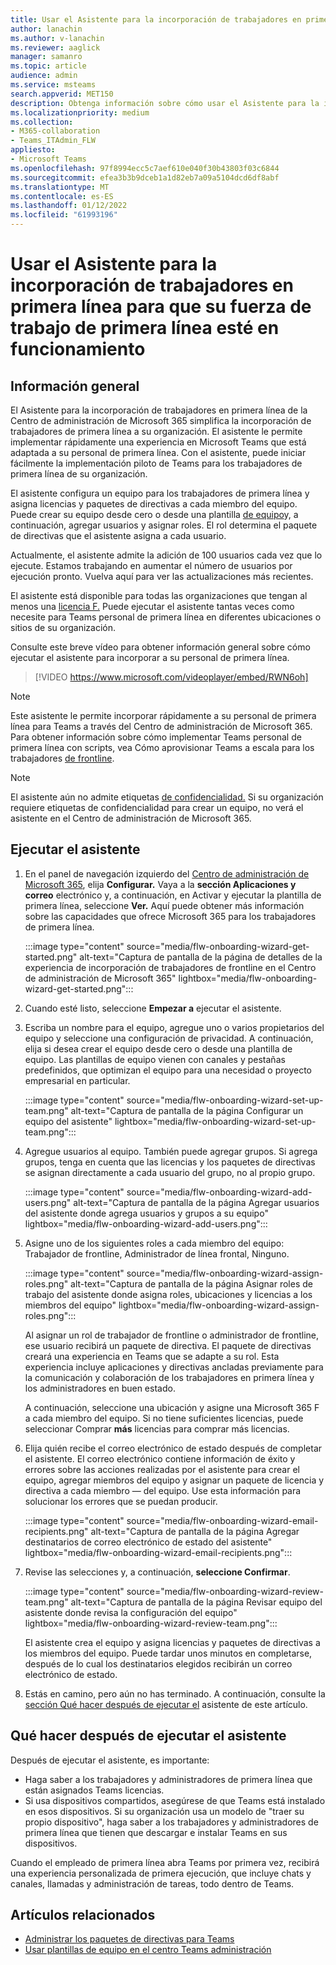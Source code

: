 ```yaml
---
title: Usar el Asistente para la incorporación de trabajadores en primera línea para que su fuerza de trabajo de primera línea esté en funcionamiento
author: lanachin
ms.author: v-lanachin
ms.reviewer: aaglick
manager: samanro
ms.topic: article
audience: admin
ms.service: msteams
search.appverid: MET150
description: Obtenga información sobre cómo usar el Asistente para la incorporación de trabajadores en primera línea para implementar rápidamente una experiencia en Teams adaptada a los trabajadores y administradores de primera línea de su organización.
ms.localizationpriority: medium
ms.collection:
- M365-collaboration
- Teams_ITAdmin_FLW
appliesto:
- Microsoft Teams
ms.openlocfilehash: 97f8994ecc5c7aef610e040f30b43803f03c6844
ms.sourcegitcommit: efea3b3b9dceb1a1d82eb7a09a5104dcd6df8abf
ms.translationtype: MT
ms.contentlocale: es-ES
ms.lasthandoff: 01/12/2022
ms.locfileid: "61993196"
---
```

# <a name="use-the-frontline-worker-onboarding-wizard-to-get-your-frontline-workforce-up-and-running"></a>Usar el Asistente para la incorporación de trabajadores en primera línea para que su fuerza de trabajo de primera línea esté en funcionamiento

## <a name="overview"></a>Información general

El Asistente para la incorporación de trabajadores en primera línea de la Centro de administración de Microsoft 365 simplifica la incorporación de trabajadores de primera línea a su organización. El asistente le permite implementar rápidamente una experiencia en Microsoft Teams que está adaptada a su personal de primera línea. Con el asistente, puede iniciar fácilmente la implementación piloto de Teams para los trabajadores de primera línea de su organización.

El asistente configura un equipo para los trabajadores [](manage-policy-packages.md) de primera línea y asigna licencias y paquetes de directivas a cada miembro del equipo. Puede crear su equipo desde cero o desde una plantilla [de equipo](get-started-with-teams-templates-in-the-admin-console.md)y, a continuación, agregar usuarios y asignar roles. El rol determina el paquete de directivas que el asistente asigna a cada usuario.

Actualmente, el asistente admite la adición de 100 usuarios cada vez que lo ejecute. Estamos trabajando en aumentar el número de usuarios por ejecución pronto. Vuelva aquí para ver las actualizaciones más recientes.

El asistente está disponible para todas las organizaciones que tengan al menos una [licencia F.](https://www.microsoft.com/microsoft-365/enterprise/frontline) Puede ejecutar el asistente tantas veces como necesite para Teams personal de primera línea en diferentes ubicaciones o sitios de su organización.

Consulte este breve vídeo para obtener información general sobre cómo ejecutar el asistente para incorporar a su personal de primera línea.

> [!VIDEO https://www.microsoft.com/videoplayer/embed/RWN6oh]

> [!NOTE]
> Este asistente le permite incorporar rápidamente a su personal de primera línea para Teams a través del Centro de administración de Microsoft 365. Para obtener información sobre cómo implementar Teams personal de primera línea con scripts, vea Cómo aprovisionar Teams a escala para los trabajadores [de frontline](flw-scripted-deployment.md).

> [!NOTE]
> El asistente aún no admite etiquetas [de confidencialidad.](sensitivity-labels.md) Si su organización requiere etiquetas de confidencialidad para crear un equipo, no verá el asistente en el Centro de administración de Microsoft 365.

## <a name="run-the-wizard"></a>Ejecutar el asistente

1. En el panel de navegación izquierdo del [Centro de administración de Microsoft 365](https://admin.microsoft.com/), elija **Configurar.** Vaya a la **sección Aplicaciones y correo** electrónico y, a continuación, en Activar y ejecutar la plantilla de primera línea, seleccione **Ver.**  Aquí puede obtener más información sobre las capacidades que ofrece Microsoft 365 para los trabajadores de primera línea.

    :::image type="content" source="media/flw-onboarding-wizard-get-started.png" alt-text="Captura de pantalla de la página de detalles de la experiencia de incorporación de trabajadores de frontline en el Centro de administración de Microsoft 365" lightbox="media/flw-onboarding-wizard-get-started.png":::

2. Cuando esté listo, seleccione **Empezar a** ejecutar el asistente.

3. Escriba un nombre para el equipo, agregue uno o varios propietarios del equipo y seleccione una configuración de privacidad. A continuación, elija si desea crear el equipo desde cero o desde una plantilla de equipo. Las plantillas de equipo vienen con canales y pestañas predefinidos, que optimizan el equipo para una necesidad o proyecto empresarial en particular.

    :::image type="content" source="media/flw-onboarding-wizard-set-up-team.png" alt-text="Captura de pantalla de la página Configurar un equipo del asistente" lightbox="media/flw-onboarding-wizard-set-up-team.png":::

4. Agregue usuarios al equipo. También puede agregar grupos. Si agrega grupos, tenga en cuenta que las licencias y los paquetes de directivas se asignan directamente a cada usuario del grupo, no al propio grupo.

    :::image type="content" source="media/flw-onboarding-wizard-add-users.png" alt-text="Captura de pantalla de la página Agregar usuarios del asistente donde agrega usuarios y grupos a su equipo" lightbox="media/flw-onboarding-wizard-add-users.png":::

5. Asigne uno de los siguientes roles a cada miembro del equipo: Trabajador de frontline, Administrador de línea frontal, Ninguno. 
  
    :::image type="content" source="media/flw-onboarding-wizard-assign-roles.png" alt-text="Captura de pantalla de la página Asignar roles de trabajo del asistente donde asigna roles, ubicaciones y licencias a los miembros del equipo" lightbox="media/flw-onboarding-wizard-assign-roles.png":::

    Al asignar un rol de trabajador de frontline o administrador de frontline, ese usuario recibirá un paquete de directiva. El paquete de directivas creará una experiencia en Teams que se adapte a su rol. Esta experiencia incluye aplicaciones y directivas ancladas previamente para la comunicación y colaboración de los trabajadores en primera línea y los administradores en buen estado.

    A continuación, seleccione una ubicación y asigne una Microsoft 365 F a cada miembro del equipo. Si no tiene suficientes licencias, puede seleccionar Comprar **más** licencias para comprar más licencias.  

6. Elija quién recibe el correo electrónico de estado después de completar el asistente. El correo electrónico contiene información de éxito y errores sobre las acciones realizadas por el asistente para crear el equipo, agregar miembros del equipo y asignar un paquete de licencia y directiva a cada miembro &mdash; del equipo. Use esta información para solucionar los errores que se puedan producir.

    :::image type="content" source="media/flw-onboarding-wizard-email-recipients.png" alt-text="Captura de pantalla de la página Agregar destinatarios de correo electrónico de estado del asistente" lightbox="media/flw-onboarding-wizard-email-recipients.png":::

7. Revise las selecciones y, a continuación, **seleccione Confirmar**.

    :::image type="content" source="media/flw-onboarding-wizard-review-team.png" alt-text="Captura de pantalla de la página Revisar equipo del asistente donde revisa la configuración del equipo" lightbox="media/flw-onboarding-wizard-review-team.png":::

    El asistente crea el equipo y asigna licencias y paquetes de directivas a los miembros del equipo. Puede tardar unos minutos en completarse, después de lo cual los destinatarios elegidos recibirán un correo electrónico de estado.

8. Estás en camino, pero aún no has terminado. A continuación, consulte la [sección Qué hacer después de ejecutar el](#what-to-do-after-running-the-wizard) asistente de este artículo.

## <a name="what-to-do-after-running-the-wizard"></a>Qué hacer después de ejecutar el asistente

Después de ejecutar el asistente, es importante:

- Haga saber a los trabajadores y administradores de primera línea que están asignados Teams licencias.
- Si usa dispositivos compartidos, asegúrese de que Teams está instalado en esos dispositivos. Si su organización usa un modelo de "traer su propio dispositivo", haga saber a los trabajadores y administradores de primera línea que tienen que descargar e instalar Teams en sus dispositivos.

Cuando el empleado de primera línea abra Teams por primera vez, recibirá una experiencia personalizada de primera ejecución, que incluye chats y canales, llamadas y administración de tareas, todo dentro de Teams.

## <a name="related-articles"></a>Artículos relacionados

- [Administrar los paquetes de directivas para Teams](manage-policy-packages.md)
- [Usar plantillas de equipo en el centro Teams administración](get-started-with-teams-templates-in-the-admin-console.md)
